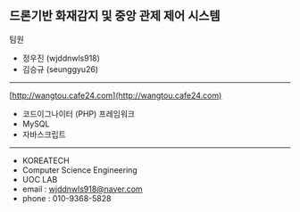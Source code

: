 ## **드론기반 화재감지 및 중앙 관제 제어 시스템**
팀원
- 정우진 (wjddnwls918)
- 김승규 (seunggyu26)

----------------------------------

[http://wangtou.cafe24.com](http://wangtou.cafe24.com)
- 코드이그나이터 (PHP) 프레임워크 
- MySQL
- 자바스크립트

----------------------------------
- KOREATECH
- Computer Science Engineering
- UOC LAB
- email : wjddnwls918@naver.com
- phone : 010-9368-5828
